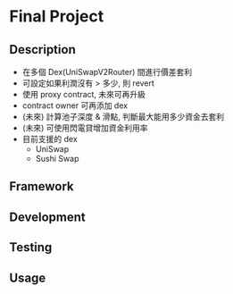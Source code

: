 # Final Project

## Description

- 在多個 Dex(UniSwapV2Router) 間進行價差套利
- 可設定如果利潤沒有 > 多少, 則 revert
- 使用 proxy contract, 未來可再升級
- contract owner 可再添加 dex
- (未來) 計算池子深度 & 滑點, 判斷最大能用多少資金去套利
- (未來) 可使用閃電貸增加資金利用率
- 目前支援的 dex
  - UniSwap
  - Sushi Swap

## Framework

## Development

## Testing

## Usage
